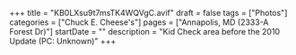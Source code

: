 +++
title = "KB0LXsu9t7msTK4WQVgC.avif"
draft = false
tags = ["Photos"]
categories = ["Chuck E. Cheese's"]
pages = ["Annapolis, MD (2333-A Forest Dr)"]
startDate = ""
description = "Kid Check area before the 2010 Update (PC: Unknown)"
+++
